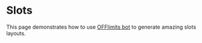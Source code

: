 # Slots

This page demonstrates how to use [OFFlimits bot](https://discord.com/oauth2/authorize?client_id=728332591790293044&scope=bot+applications.commands&permissions=268445752&client_id=728332591790293044) to generate amazing slots layouts.

<YandexAD blockId='R-A-8300744-2'></YandexAD>